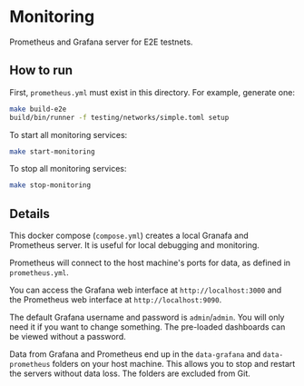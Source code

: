 # Monitoring

Prometheus and Grafana server for E2E testnets.

## How to run

First, `prometheus.yml` must exist in this directory. For example, generate one:
```bash
make build-e2e
build/bin/runner -f testing/networks/simple.toml setup
```

To start all monitoring services:
```bash
make start-monitoring
```

To stop all monitoring services:
```bash
make stop-monitoring
```

## Details

This docker compose (`compose.yml`) creates a local Granafa and Prometheus server. It is useful for
local debugging and monitoring.

Prometheus will connect to the host machine's ports for data, as defined in `prometheus.yml`.

You can access the Grafana web interface at `http://localhost:3000` and the Prometheus web interface
at `http://localhost:9090`.

The default Grafana username and password is `admin`/`admin`. You will only need it if you want to
change something. The pre-loaded dashboards can be viewed without a password.

Data from Grafana and Prometheus end up in the `data-grafana` and `data-prometheus` folders on your
host machine. This allows you to stop and restart the servers without data loss. The folders are
excluded from Git.
